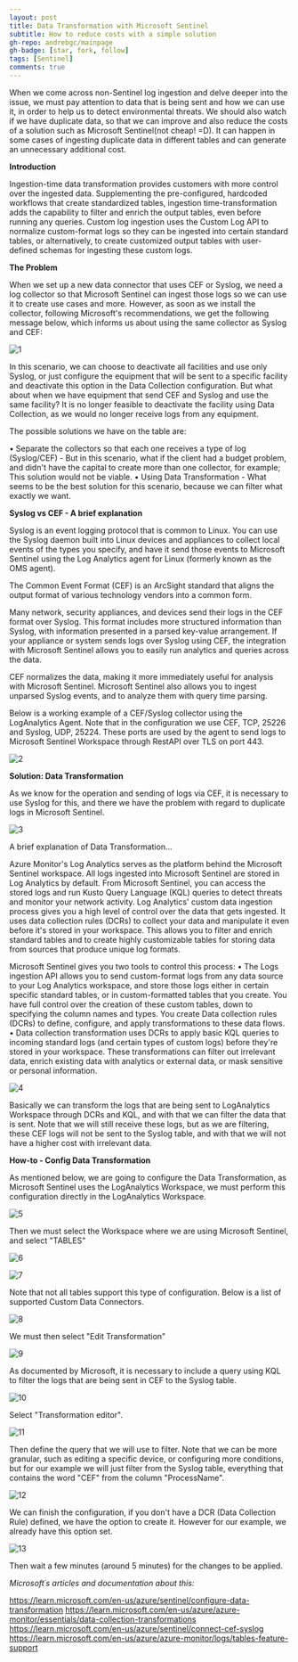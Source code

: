 ```yaml
---
layout: post
title: Data Transformation with Microsoft Sentinel
subtitle: How to reduce costs with a simple solution
gh-repo: andrebgc/mainpage
gh-badge: [star, fork, follow]
tags: [Sentinel]
comments: true
---
```


When we come across non-Sentinel log ingestion and delve deeper into the issue, we must pay attention to data that is being sent and how we can use it, in order to help us to detect environmental threats. We should also watch if we have duplicate data, so that we can improve and also reduce the costs of a solution such as Microsoft Sentinel(not cheap! =D). It can happen in some cases of ingesting duplicate data in different tables and can generate an unnecessary additional cost. 

**Introduction**

Ingestion-time data transformation provides customers with more control over the ingested data. Supplementing the pre-configured, hardcoded workflows that create standardized tables, ingestion time-transformation adds the capability to filter and enrich the output tables, even before running any queries. Custom log ingestion uses the Custom Log API to normalize custom-format logs so they can be ingested into certain standard tables, or alternatively, to create customized output tables with user-defined schemas for ingesting these custom logs.


**The Problem**

When we set up a new data connector that uses CEF or Syslog, we need a log collector so that Microsoft Sentinel can ingest those logs so we can use it to create use cases and more. However, as soon as we install the collector, following Microsoft's recommendations, we get the following message below, which informs us about using the same collector as Syslog and CEF:

![1](../assets/img/2023-08-22/1.png)

In this scenario, we can choose to deactivate all facilities and use only Syslog, or just configure the equipment that will be sent to a specific facility and deactivate this option in the Data Collection configuration. But what about when we have equipment that send CEF and Syslog and use the same facility? It is no longer feasible to deactivate the facility using Data Collection, as we would no longer receive logs from any equipment.

The possible solutions we have on the table are:

• Separate the collectors so that each one receives a type of log (Syslog/CEF) - But in this scenario, what if the client had a budget problem, and didn't have the capital to create more than one collector, for example; This solution would not be viable.
• Using Data Transformation - What seems to be the best solution for this scenario, because we can filter what exactly we want.


**Syslog vs CEF - A brief explanation**


Syslog is an event logging protocol that is common to Linux. You can use the Syslog daemon built into Linux devices and appliances to collect local events of the types you specify, and have it send those events to Microsoft Sentinel using the Log Analytics agent for Linux (formerly known as the OMS agent).

The Common Event Format (CEF) is an ArcSight standard that aligns the output format of various technology vendors into a common form.

Many network, security appliances, and devices send their logs in the CEF format over Syslog. This format includes more structured information than Syslog, with information presented in a parsed key-value arrangement. If your appliance or system sends logs over Syslog using CEF, the integration with Microsoft Sentinel allows you to easily run analytics and queries across the data.

CEF normalizes the data, making it more immediately useful for analysis with Microsoft Sentinel. Microsoft Sentinel also allows you to ingest unparsed Syslog events, and to analyze them with query time parsing.

Below is a working example of a CEF/Syslog collector using the LogAnalytics Agent. Note that in the configuration we use CEF, TCP, 25226 and Syslog, UDP, 25224. These ports are used by the agent to send logs to Microsoft Sentinel Workspace through RestAPI over TLS on port 443.

![2](../assets/img/2023-08-22/2.png)


**Solution: Data Transformation**

As we know for the operation and sending of logs via CEF, it is necessary to use Syslog for this, and there we have the problem with regard to duplicate logs in Microsoft Sentinel.

![3](../assets/img/2023-08-22/3.png)

A brief explanation of Data Transformation...

Azure Monitor's Log Analytics serves as the platform behind the Microsoft Sentinel workspace. All logs ingested into Microsoft Sentinel are stored in Log Analytics by default. From Microsoft Sentinel, you can access the stored logs and run Kusto Query Language (KQL) queries to detect threats and monitor your network activity.
Log Analytics' custom data ingestion process gives you a high level of control over the data that gets ingested. It uses data collection rules (DCRs) to collect your data and manipulate it even before it's stored in your workspace. This allows you to filter and enrich standard tables and to create highly customizable tables for storing data from sources that produce unique log formats.

Microsoft Sentinel gives you two tools to control this process:
	• The Logs ingestion API allows you to send custom-format logs from any data source to your Log Analytics workspace, and store those logs either in certain specific standard tables, or in custom-formatted tables that you create. You have full control over the creation of these custom tables, down to specifying the column names and types. You create Data collection rules (DCRs) to define, configure, and apply transformations to these data flows.
	• Data collection transformation uses DCRs to apply basic KQL queries to incoming standard logs (and certain types of custom logs) before they're stored in your workspace. These transformations can filter out irrelevant data, enrich existing data with analytics or external data, or mask sensitive or personal information.

![4](../assets/img/2023-08-22/4.png)

Basically we can transform the logs that are being sent to LogAnalytics Workspace through DCRs and KQL, and with that we can filter the data that is sent. Note that we will still receive these logs, but as we are filtering, these CEF logs will not be sent to the Syslog table, and with that we will not have a higher cost with irrelevant data.

**How-to - Config Data Transformation** 

As mentioned below, we are going to configure the Data Transformation, as Microsoft Sentinel uses the LogAnalytics Workspace, we must perform this configuration directly in the LogAnalytics Workspace.

![5](../assets/img/2023-08-22/5.png)

Then we must select the Workspace where we are using Microsoft Sentinel, and select "TABLES"

![6](../assets/img/2023-08-22/6.png)

![7](../assets/img/2023-08-22/7.png)

Note that not all tables support this type of configuration. Below is a list of supported Custom Data Connectors.

![8](../assets/img/2023-08-22/8.png)

We must then select "Edit Transformation" 

![9](../assets/img/2023-08-22/9.png)

As documented by Microsoft, it is necessary to include a query using KQL to filter the logs that are being sent in CEF to the Syslog table.

![10](../assets/img/2023-08-22/10.png)

Select "Transformation editor".

![11](../assets/img/2023-08-22/11.png)

Then define the query that we will use to filter. Note that we can be more granular, such as editing a specific device, or configuring more conditions, but for our example we will just filter from the Syslog table, everything that contains the word "CEF" from the column "ProcessName".

![12](../assets/img/2023-08-22/12.png)

We can finish the configuration, if you don't have a DCR (Data Collection Rule) defined, we have the option to create it. However for our example, we already have this option set.

![13](../assets/img/2023-08-22/13.png)

Then wait a few minutes (around 5 minutes) for the changes to be applied.

*Microsoft´s articles and documentation about this:*

https://learn.microsoft.com/en-us/azure/sentinel/configure-data-transformation
https://learn.microsoft.com/en-us/azure/azure-monitor/essentials/data-collection-transformations 
https://learn.microsoft.com/en-us/azure/sentinel/connect-cef-syslog
https://learn.microsoft.com/en-us/azure/azure-monitor/logs/tables-feature-support